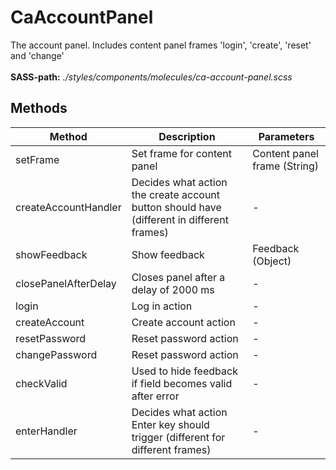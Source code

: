# CaAccountPanel

The account panel. Includes content panel frames 'login', 'create', 'reset' and 'change'<br><br> **SASS-path:** _./styles/components/molecules/ca-account-panel.scss_

## Methods

<!-- @vuese:CaAccountPanel:methods:start -->
|Method|Description|Parameters|
|---|---|---|
|setFrame|Set frame for content panel|Content panel frame (String)|
|createAccountHandler|Decides what action the create account button should have (different in different frames)|-|
|showFeedback|Show feedback|Feedback (Object)|
|closePanelAfterDelay|Closes panel after a delay of 2000 ms|-|
|login|Log in action|-|
|createAccount|Create account action|-|
|resetPassword|Reset password action|-|
|changePassword|Reset password action|-|
|checkValid|Used to hide feedback if field becomes valid after error|-|
|enterHandler|Decides what action Enter key should trigger (different for different frames)|-|

<!-- @vuese:CaAccountPanel:methods:end -->


